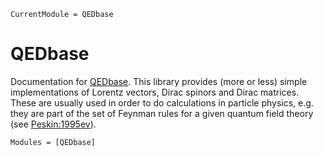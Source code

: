 ```@meta
CurrentModule = QEDbase
```

# QEDbase

Documentation for [QEDbase](https://gitlab.hzdr.de/QEDjl/QEDbase.jl). This library provides (more or less) simple implementations of Lorentz vectors, Dirac spinors and Dirac matrices. These are usually used in order to do calculations in particle physics, e.g. they are part of the set of Feynman rules for a given quantum field theory (see [Peskin:1995ev](@cite)).

```@autodocs
Modules = [QEDbase]
```

